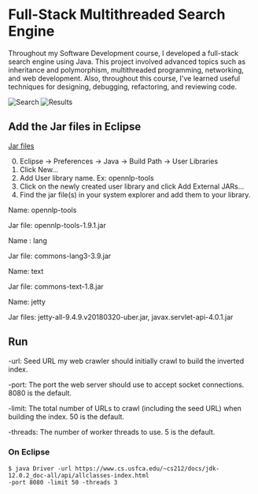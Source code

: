 # Full-Stack Multithreaded Search Engine  

Throughout my Software Development course, I developed a full-stack search engine using Java. This project involved advanced topics such as inheritance and polymorphism, multithreaded programming, networking, and web development. Also, throughout this course, I've learned useful techniques for designing, debugging, refactoring, and reviewing code.

![Search](https://github.com/usf-cs212-fall2019/project-Jenkins1128/blob/master/Project/src/Search.png)
![Results](https://github.com/usf-cs212-fall2019/project-Jenkins1128/blob/master/Project/src/Results.png)

## Add the Jar files in Eclipse
[Jar files](https://github.com/Jenkins1128/SearchEngine/tree/master/SearchEngineJars)

0. Eclipse -> Preferences -> Java -> Build Path -> User Libraries 
1. Click New...
2. Add User library name. Ex: opennlp-tools
3. Click on the newly created user library and click Add External JARs...
4. Find the jar file(s) in your system explorer and add them to your library.

 Name: opennlp-tools 
 
 Jar file: opennlp-tools-1.9.1.jar

 Name : lang 
 
 Jar file: commons-lang3-3.9.jar

 Name: text
 
 Jar file: commons-text-1.8.jar

 Name: jetty
 
 Jar files: jetty-all-9.4.9.v20180320-uber.jar, javax.servlet-api-4.0.1.jar

## Run

-url: Seed URL my web crawler should initially crawl to build the inverted index.

-port: The port the web server should use to accept socket connections. 8080 is the default.

-limit: The total number of URLs to crawl (including the seed URL) when building the index. 50 is the default. 

-threads: The number of worker threads to use. 5 is the default.

### On Eclipse

```
$ java Driver -url https://www.cs.usfca.edu/~cs212/docs/jdk-12.0.2_doc-all/api/allclasses-index.html
-port 8080 -limit 50 -threads 3
```

